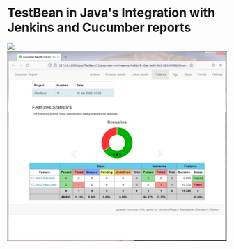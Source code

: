 # TestBean in Java's Integration with Jenkins and Cucumber reports
![](/images/JTestBean_Jenkins.jpg)
![](/images/cucumber_report.jpg)
